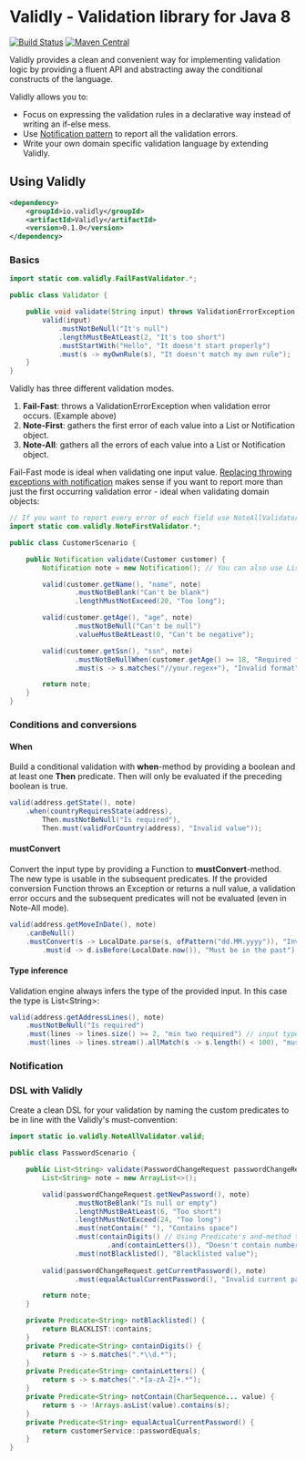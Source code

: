 Validly - Validation library for Java 8
=======================================
[![Build Status](https://travis-ci.org/larcki/validly.svg?branch=master)](https://travis-ci.org/larcki/validly)
[![Maven Central](https://maven-badges.herokuapp.com/maven-central/io.validly/Validly/badge.svg)](https://maven-badges.herokuapp.com/maven-central/io.validly/validly)


Validly provides a clean and convenient way for implementing validation logic by providing a fluent API and abstracting away the conditional constructs of the language.

Validly allows you to:

* Focus on expressing the validation rules in a declarative way instead of writing an if-else mess.
* Use [Notification pattern](https://martinfowler.com/articles/replaceThrowWithNotification.html) to report all the validation errors.
* Write your own domain specific validation language by extending Validly.

Using Validly
-------------
```xml
<dependency>
    <groupId>io.validly</groupId>
    <artifactId>Validly</artifactId>
    <version>0.1.0</version>
</dependency>
```
### Basics ###
```java
import static com.validly.FailFastValidator.*;

public class Validator {

    public void validate(String input) throws ValidationErrorException {
        valid(input)
            .mustNotBeNull("It's null")
            .lengthMustBeAtLeast(2, "It's too short")
            .mustStartWith("Hello", "It doesn't start properly")
            .must(s -> myOwnRule(s), "It doesn't match my own rule");
    }
}
```
Validly has three different validation modes. 

1. **Fail-Fast**: throws a ValidationErrorException when validation error occurs. (Example above)
2. **Note-First**: gathers the first error of each value into a List or Notification object.
3. **Note-All**: gathers all the errors of each value into a List or Notification object. 

Fail-Fast mode is ideal when validating one input value. [Replacing throwing exceptions with notification](https://martinfowler.com/articles/replaceThrowWithNotification.html) makes sense if you want to report more than just the first occurring validation error - ideal when validating domain objects:
```java
// If you want to report every error of each field use NoteAllValidator
import static com.validly.NoteFirstValidator.*; 

public class CustomerScenario {

    public Notification validate(Customer customer) {
        Notification note = new Notification(); // You can also use List

        valid(customer.getName(), "name", note)
                .mustNotBeBlank("Can't be blank")
                .lengthMustNotExceed(20, "Too long");

        valid(customer.getAge(), "age", note)
                .mustNotBeNull("Can't be null")
                .valueMustBeAtLeast(0, "Can't be negative");

        valid(customer.getSsn(), "ssn", note)
                .mustNotBeNullWhen(customer.getAge() >= 18, "Required for adults")
                .must(s -> s.matches("//your.regex+"), "Invalid format");

        return note;
    }
}
```
### Conditions and conversions ###
#### When ####
Build a conditional validation with **when**-method by providing a boolean and at least one **Then** predicate. Then will only be evaluated if the preceding boolean is true.
```java
valid(address.getState(), note)
    .when(countryRequiresState(address),
        Then.mustNotBeNull("Is required"),
        Then.must(validForCountry(address), "Invalid value"));
```
#### mustConvert ####
Convert the input type by providing a Function to **mustConvert**-method. The new type is usable in the subsequent predicates. If the provided conversion Function throws an Exception or returns a null value, a validation error occurs and the subsequent predicates will not be evaluated (even in Note-All mode).
```java
valid(address.getMoveInDate(), note)
    .canBeNull()
    .mustConvert(s -> LocalDate.parse(s, ofPattern("dd.MM.yyyy")), "Invalid value") 
        .must(d -> d.isBefore(LocalDate.now()), "Must be in the past");
```
#### Type inference ####
Validation engine always infers the type of the provided input. In this case the type is List\<String\>:
```java
valid(address.getAddressLines(), note)
    .mustNotBeNull("Is required")
    .must(lines -> lines.size() >= 2, "min two required") // input type is usable here
    .must(lines -> lines.stream().allMatch(s -> s.length() < 100), "must be under 100 chars");
```
### Notification ###

### DSL with Validly ###
Create a clean DSL for your validation by naming the custom predicates to be in line with the Validly's must-convention:
```java
import static io.validly.NoteAllValidator.valid;

public class PasswordScenario {

    public List<String> validate(PasswordChangeRequest passwordChangeRequest) {
        List<String> note = new ArrayList<>();

        valid(passwordChangeRequest.getNewPassword(), note)
                .mustNotBeBlank("Is null or empty")
                .lengthMustBeAtLeast(6, "Too short")
                .lengthMustNotExceed(24, "Too long")
                .must(notContain(" "), "Contains space")
                .must(containDigits() // Using Predicate's and-method to compose two predicates
                        .and(containLetters()), "Doesn't contain numbers and letters")
                .must(notBlacklisted(), "Blacklisted value");
                
        valid(passwordChangeRequest.getCurrentPassword(), note)
                .must(equalActualCurrentPassword(), "Invalid current password");

        return note;
    }

    private Predicate<String> notBlacklisted() {
        return BLACKLIST::contains;
    }
    private Predicate<String> containDigits() {
        return s -> s.matches(".*\\d.*");
    }
    private Predicate<String> containLetters() {
        return s -> s.matches(".*[a-zA-Z]+.*");
    }
    private Predicate<String> notContain(CharSequence... value) {
        return s -> !Arrays.asList(value).contains(s);
    }
    private Predicate<String> equalActualCurrentPassword() {
        return customerService::passwordEquals;
    }
}
```





